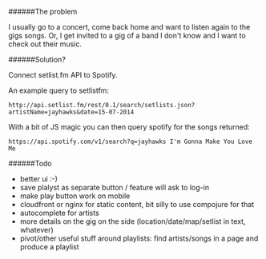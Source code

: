 ######The problem

I usually go to a concert, come back home and want to listen again to the gigs songs. 
Or, I get invited to a gig of a band I don't know and I want to check out their music. 

######Solution? 

Connect setlist.fm API to Spotify. 

An example query to setlistfm:

	http://api.setlist.fm/rest/0.1/search/setlists.json?artistName=jayhawks&date=15-07-2014

With a bit of JS magic you can then query spotify for the songs returned: 

	https://api.spotify.com/v1/search?q=jayhawks I'm Gonna Make You Love Me


######Todo

* better ui :-)
* save plalyst as separate button / feature will ask to log-in
* make play button work on mobile
* cloudfront or nginx for static content, bit silly to use compojure for that
* autocomplete for artists
* more details on the gig on the side (location/date/map/setlist in text, whatever)
* pivot/other useful stuff around playlists: find artists/songs in a page and produce a playlist
